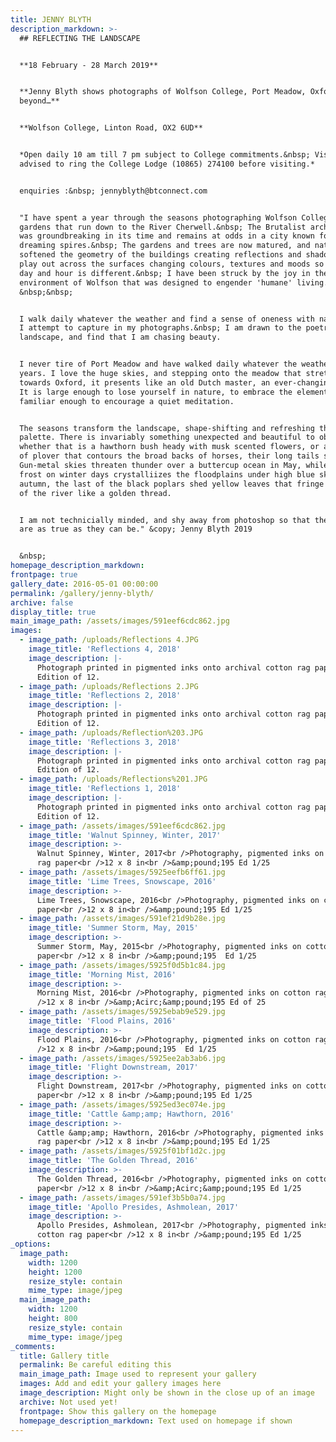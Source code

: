 ```yaml
---
title: JENNY BLYTH
description_markdown: >-
  ## REFLECTING THE LANDSCAPE


  **18 February - 28 March 2019**


  **Jenny Blyth shows photographs of Wolfson College, Port Meadow, Oxford and
  beyond…**


  **Wolfson College, Linton Road, OX2 6UD**


  *Open daily 10 am till 7 pm subject to College commitments.&nbsp; Visitors are
  advised to ring the College Lodge (10865) 274100 before visiting.*


  enquiries :&nbsp; jennyblyth@btconnect.com


  "I have spent a year through the seasons photographing Wolfson College and the
  gardens that run down to the River Cherwell.&nbsp; The Brutalist architecture
  was groundbreaking in its time and remains at odds in a city known for its
  dreaming spires.&nbsp; The gardens and trees are now matured, and nature has
  softened the geometry of the buildings creating reflections and shadows that
  play out across the surfaces changing colours, textures and moods so that each
  day and hour is different.&nbsp; I have been struck by the joy in the
  environment of Wolfson that was designed to engender 'humane' living.
  &nbsp;&nbsp;


  I walk daily whatever the weather and find a sense of oneness with nature that
  I attempt to capture in my photographs.&nbsp; I am drawn to the poetry in the
  landscape, and find that I am chasing beauty.


  I never tire of Port Meadow and have walked daily whatever the weather for
  years. I love the huge skies, and stepping onto the meadow that stretches
  towards Oxford, it presents like an old Dutch master, an ever-changing canvas.
  It is large enough to lose yourself in nature, to embrace the elements, and
  familiar enough to encourage a quiet meditation.


  The seasons transform the landscape, shape-shifting and refreshing the
  palette. There is invariably something unexpected and beautiful to observe
  whether that is a hawthorn bush heady with musk scented flowers, or a murmer
  of plover that contours the broad backs of horses, their long tails sashaying.
  Gun-metal skies threaten thunder over a buttercup ocean in May, while hoar
  frost on winter days crystalliizes the floodplains under high blue skies. In
  autumn, the last of the black poplars shed yellow leaves that fringe the edge
  of the river like a golden thread.


  I am not technicially minded, and shy away from photoshop so that the images
  are as true as they can be." &copy; Jenny Blyth 2019


  &nbsp;
homepage_description_markdown:
frontpage: true
gallery_date: 2016-05-01 00:00:00
permalink: /gallery/jenny-blyth/
archive: false
display_title: true
main_image_path: /assets/images/591eef6cdc862.jpg
images:
  - image_path: /uploads/Reflections 4.JPG
    image_title: 'Reflections 4, 2018'
    image_description: |-
      Photograph printed in pigmented inks onto archival cotton rag paper
      Edition of 12.
  - image_path: /uploads/Reflections 2.JPG
    image_title: 'Reflections 2, 2018'
    image_description: |-
      Photograph printed in pigmented inks onto archival cotton rag paper
      Edition of 12.
  - image_path: /uploads/Reflection%203.JPG
    image_title: 'Reflections 3, 2018'
    image_description: |-
      Photograph printed in pigmented inks onto archival cotton rag paper
      Edition of 12.
  - image_path: /uploads/Reflections%201.JPG
    image_title: 'Reflections 1, 2018'
    image_description: |-
      Photograph printed in pigmented inks onto archival cotton rag paper
      Edition of 12.
  - image_path: /assets/images/591eef6cdc862.jpg
    image_title: 'Walnut Spinney, Winter, 2017'
    image_description: >-
      Walnut Spinney, Winter, 2017<br />Photography, pigmented inks on cotton
      rag paper<br />12 x 8 in<br />&amp;pound;195 Ed 1/25
  - image_path: /assets/images/5925eefb6ff61.jpg
    image_title: 'Lime Trees, Snowscape, 2016'
    image_description: >-
      Lime Trees, Snowscape, 2016<br />Photography, pigmented inks on cotton rag
      paper<br />12 x 8 in<br />&amp;pound;195 Ed 1/25
  - image_path: /assets/images/591ef21d9b28e.jpg
    image_title: 'Summer Storm, May, 2015'
    image_description: >-
      Summer Storm, May, 2015<br />Photography, pigmented inks on cotton rag
      paper<br />12 x 8 in<br />&amp;pound;195  Ed 1/25
  - image_path: /assets/images/5925f0d5b1c84.jpg
    image_title: 'Morning Mist, 2016'
    image_description: >-
      Morning Mist, 2016<br />Photography, pigmented inks on cotton rag paper<br
      />12 x 8 in<br />&amp;Acirc;&amp;pound;195 Ed of 25
  - image_path: /assets/images/5925ebab9e529.jpg
    image_title: 'Flood Plains, 2016'
    image_description: >-
      Flood Plains, 2016<br />Photography, pigmented inks on cotton rag paper<br
      />12 x 8 in<br />&amp;pound;195  Ed 1/25
  - image_path: /assets/images/5925ee2ab3ab6.jpg
    image_title: 'Flight Downstream, 2017'
    image_description: >-
      Flight Downstream, 2017<br />Photography, pigmented inks on cotton rag
      paper<br />12 x 8 in<br />&amp;pound;195 Ed 1/25
  - image_path: /assets/images/5925ed3ec074e.jpg
    image_title: 'Cattle &amp;amp; Hawthorn, 2016'
    image_description: >-
      Cattle &amp;amp; Hawthorn, 2016<br />Photography, pigmented inks on cotton
      rag paper<br />12 x 8 in<br />&amp;pound;195 Ed 1/25
  - image_path: /assets/images/5925f01bf1d2c.jpg
    image_title: 'The Golden Thread, 2016'
    image_description: >-
      The Golden Thread, 2016<br />Photography, pigmented inks on cotton rag
      paper<br />12 x 8 in<br />&amp;Acirc;&amp;pound;195 Ed 1/25
  - image_path: /assets/images/591ef3b5b0a74.jpg
    image_title: 'Apollo Presides, Ashmolean, 2017'
    image_description: >-
      Apollo Presides, Ashmolean, 2017<br />Photography, pigmented inks on
      cotton rag paper<br />12 x 8 in<br />&amp;pound;195 Ed 1/25
_options:
  image_path:
    width: 1200
    height: 1200
    resize_style: contain
    mime_type: image/jpeg
  main_image_path:
    width: 1200
    height: 800
    resize_style: contain
    mime_type: image/jpeg
_comments:
  title: Gallery title
  permalink: Be careful editing this
  main_image_path: Image used to represent your gallery
  images: Add and edit your gallery images here
  image_description: Might only be shown in the close up of an image
  archive: Not used yet!
  frontpage: Show this gallery on the homepage
  homepage_description_markdown: Text used on homepage if shown
---
```


